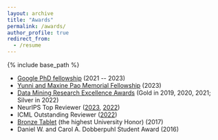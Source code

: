 ```yaml
---
layout: archive
title: "Awards"
permalink: /awards/
author_profile: true
redirect_from:
  - /resume
---
```


{% include base_path %}  

* [Google PhD fellowship](https://research.google/outreach/phd-fellowship/recipients/?category=2021) (2021 -- 2023)
* [Yunni and Maxine Pao Memorial Fellowship](https://cs.illinois.edu/about/awards/graduate-fellowships-awards/yunni-and-maxine-pao-memorial-fellowship) (2023)
* [Data Mining Research Excellence Awards](http://dm1.cs.uiuc.edu/awards.html) (Gold in 2019, 2020, 2021; Silver in 2022)
* NeurIPS Top Reviewer ([2023](https://neurips.cc/Conferences/2023/ProgramCommittee), [2022](https://neurips.cc/Conferences/2022/ProgramCommittee))
* ICML Outstanding Reviewer ([2022](https://icml.cc/Conferences/2022/Reviewers))
* [Bronze Tablet](https://digital.library.illinois.edu/items/592ebe50-1be8-0136-4cfa-0050569601ca-5#?c=0&m=0&s=0&cv=0&r=0&xywh=-9302%2C0%2C24518%2C5931) (the highest University Honor) (2017)
* Daniel W. and Carol A. Dobberpuhl Student Award (2016)

